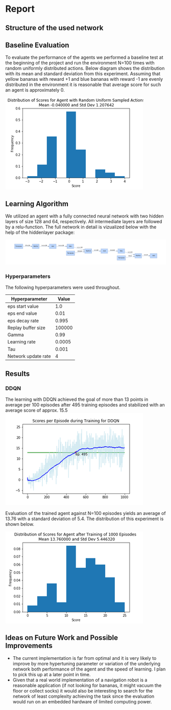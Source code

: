 # Report 

## Structure of the used network

## Baseline Evaluation
To evaluate the performance of the agents we performed a baseline test at the beginning of the project and run the environment N=100 times with random uniformly distributed actions. Below diagram shows the distribution with its mean and standard deviation from this experiment. Assuming that yellow bananas with reward +1 and blue bananas with reward -1 are evenly distributed in the environment it is reasonable that average score for such an agent is approximately 0.

![](distribution_random_agent.png)

## Learning Algorithm
We utilized an agent with a fully connected neural network with two hidden layers of size 128 and 64, respectively. All intermediate layers are followed by a relu-function. The full network in detail is vizualized below with the help of the hiddenlayer package:

![](neural_network_layout.png)


### Hyperparameters
The following hyperparameters were used throughout.

| Hyperparameter     | Value  |
|--------------------|--------|
| eps start value    | 1.0    |
| eps end value      | 0.01   |
| eps decay rate     | 0.995  |
| Replay buffer size | 100000 |
| Gamma              | 0.99   |
| Learning rate      | 0.0005 |
| Tau                | 0.001  |
| Network update rate| 4      |



## Results

### DDQN

The learning with DDQN achieved the goal of more than 13 points in average per 100 episodes after 495 training episodes and stabilized with an average score of approx. 15.5
![](learning_ddqn.png)

Evaluation of the trained agent against N=100 episodes yields an average of 13.76 with a standard deviation of 5.4. The distribution of this experiment is shown below. 


![](distribution_ddqn_agent.png)


## Ideas on Future Work and Possible Improvements

- The current implementation is far from optimal and it is very likely to improve by more hypertuning parameter or variation of the underlying network both performance of the agent and the speed of learning. I plan to pick this up at a later point in time.
- Given that a real world implementation of a navigation robot is a reasonable application (if not looking for bananas, it might vacuum the floor or collect socks) it would also be interesting to search for the network of least complexity achieving the task since the evaluation would run on an embedded hardware of limited computing power.